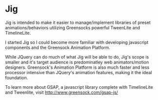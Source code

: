 Jig
===

Jig is intended to make it easier to manage/implement libraries of preset animations/behaviors utilizing Greensocks powerful TweenLite and TimelineLite.

I started Jig so I could become more familiar with developing javascript components and the Greensock Animation Platform. 

While JQuery can do much of what Jig will be able to do, Jig's scope is smaller and it's target audience is predominatley  web animators/motion designers. Greensock's Animation Platform is also much faster and less processor intensive than JQuery's animation features, making it the ideal foundation.

To learn more about GSAP, a javascript library complete with TimelineLite and Tweenlite, visit http://www.greensock.com/gsap-js/
